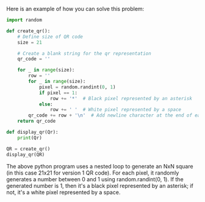 Here is an example of how you can solve this problem:
```python
import random 

def create_qr():
    # Define size of QR code
    size = 21

    # Create a blank string for the qr representation
    qr_code = ''

    for _ in range(size):
        row = ''
        for _ in range(size):
            pixel = random.randint(0, 1)
            if pixel == 1:
                row += '*'  # Black pixel represented by an asterisk
            else:
                row += ' '  # White pixel represented by a space
        qr_code += row + '\n'  # Add newline character at the end of each line
    return qr_code

def display_qr(Qr):
    print(Qr)

QR = create_qr()
display_qr(QR)
```
The above python program uses a nested loop to generate an NxN square (in this case 21x21 for version 1 QR code). For each pixel, it randomly generates a number between 0 and 1 using random.randint(0, 1). If the generated number is 1, then it's a black pixel represented by an asterisk; if not, it's a white pixel represented by a space.